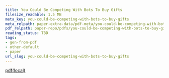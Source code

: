 ```yaml
---
title: You Could Be Competing With Bots To Buy Gifts
filesize_readable: 1.5 MB
meta_key: you-could-be-competing-with-bots-to-buy-gifts
meta_relpath: paper-extra-data/pdf-meta/you-could-be-competing-with-bots-to-buy-gifts.yaml
pdf_relpath: paper-repo/pdfs/you-could-be-competing-with-bots-to-buy-gifts.pdf
reading_status: TBD
tags:
- gen-from-pdf
- other-default
- paper
url_slug: you-could-be-competing-with-bots-to-buy-gifts
---
```


[pdf(local)](../../paper-repo/pdfs/you-could-be-competing-with-bots-to-buy-gifts.pdf)
